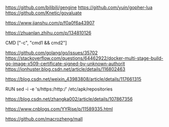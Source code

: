 https://github.com/bilibili/gengine
https://github.com/yuin/gopher-lua
https://github.com/Knetic/govaluate

https://www.jianshu.com/p/f0a0f6a43907

https://zhuanlan.zhihu.com/p/134810126


CMD ["-c", "cmd1 && cmd2"]

https://github.com/golang/go/issues/35702
https://stackoverflow.com/questions/64462922/docker-multi-stage-build-go-image-x509-certificate-signed-by-unknown-authorit
https://jonhuster.blog.csdn.net/article/details/116802463

https://blog.csdn.net/weixin_43983808/article/details/117661315

RUN sed -i -e 's/https:/http:/' /etc/apk/repositories

https://blog.csdn.net/zhangka002/article/details/107867356

https://www.cnblogs.com/YYRise/p/11589335.html

https://github.com/macrozheng/mall

